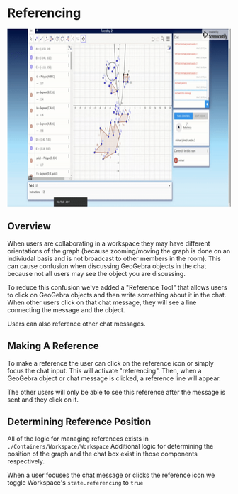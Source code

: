 # Referencing

<img src="./reference1.gif" width="750" height="400" alt="ref1" />

## Overview

When users are collaborating in a workspace they may have different orientations of the graph (because zooming/moving the graph is done on an indiviudal basis and is not broadcast to other members in the room). This can cause confusion when discussing GeoGebra objects in the chat because not all users may see the object you are discussing.

To reduce this confusion we've added a "Reference Tool" that allows users to click on GeoGebra objects and then write something about it in the chat. When other users click on that chat message, they will see a line connecting the message and the object.

Users can also reference other chat messages.

## Making A Reference

To make a reference the user can click on the reference icon or simply focus the chat input. This will activate "referencing". Then, when a GeoGebra object or chat message is clicked, a reference line will appear.

The other users will only be able to see this reference after the message is sent and they click on it.

## Determining Reference Position

All of the logic for managing references exists in `./Containers/Workspace/Workspace`
Additional logic for determining the position of the graph and the chat box exist in those components respectively.

When a user focuses the chat message or clicks the reference icon we toggle Workspace's `state.referencing` to `true`
